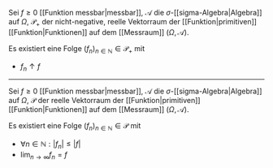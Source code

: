 Sei $f \ge 0$ [[Funktion messbar|messbar]], $\mathcal{A}$ die $\sigma$-[[sigma-Algebra|Algebra]] auf $\Omega$, $\mathcal{P}_+$ der nicht-negative, reelle Vektorraum der [[Funktion|primitiven]] [[Funktion|Funktionen]] auf dem [[Messraum]] $(\Omega, \mathcal{A})$.

Es existiert eine Folge $(f_n)_{n \in \mathbb{N}} \in \mathcal{P}_+$ mit
- $f_n \uparrow f$

---

Sei $f \ge 0$ [[Funktion messbar|messbar]], $\mathcal{A}$ die $\sigma$-[[sigma-Algebra|Algebra]] auf $\Omega$, $\mathcal{P}$ der reelle Vektorraum der [[Funktion|primitiven]] [[Funktion|Funktionen]] auf dem [[Messraum]] $(\Omega, \mathcal{A})$.

Es existiert eine Folge $(f_n)_{n \in \mathbb{N}} \in \mathcal{P}$ mit
- $\forall n \in \mathbb{N} : |f_n| \le |f|$
- $\lim_{n \to \infty} f_n = f$